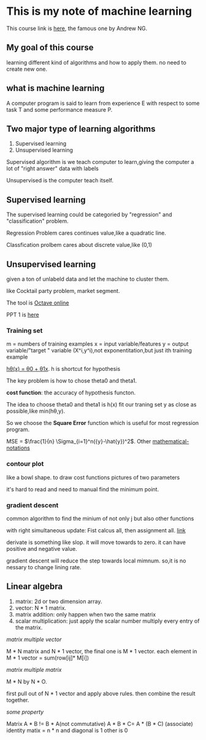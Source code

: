 # This is my note of machine learning 

This course link is [here](https://www.coursera.org/learn/machine-learning/home/week), the famous one by Andrew NG.

## My goal of this course

learning different kind of algorithms and how to apply them. no need to create new one.


## what is machine learning

A computer program is said to  learn from experience E with respect to some task T and some performance measure P.

## Two major type of learning algorithms

1. Supervised learning
2. Unsupervised learning


Supervised algorithm is we teach computer to learn,giving the computer a lot of "right answer" data with labels

Unsupervised is the computer teach itself.

## Supervised learning

The supervised learning could be categoried by "regression" and "classification" problem.

Regression Problem cares continues value,like a quadratic line.

Classfication prolbem cares about discrete value,like (0,1)


## Unsupervised learning

given a ton of unlabeld data and let the machine to cluster them.

like Cocktail party problem, market segment.

The tool is [Octave online](https://octave-online.net/)

PPT 1 is [here](https://d3c33hcgiwev3.cloudfront.net/_974fa7509d583eabb592839f9716fe25_Lecture1.pdf?Expires=1654992000&Signature=MtZjP2el3YKyvuHTcSdgdfU1pyD-KN-1Jcn8g-AXNMdSxQCYAbRuDeTrUO84n0LstKzq~uKMaC176elgwn4wupPCM4pdXX7lWS~PVtyGofwKPINyD431J90ld9k80fnkZdgSW2dUK6Rj4PSZI2FKZXWBaq62690xiisb7MJzkWg_&Key-Pair-Id=APKAJLTNE6QMUY6HBC5A)

### Training set
m = numbers of training examples
x = input variable/features
y = output variable/"target " variable
(X^i,y^i),not exponentitation,but just  ith training example

[hθ(x) = θ0 + θ1x](https://www.holehouse.org/mlclass/04_Linear_Regression_with_multiple_variables.html). h is shortcut for hypothesis

The key problem is how to chose theta0 and theta1.

**cost function**: the accuracy of hypothesis functon.

The idea to choose theta0 and theta1 is h(x) fit our traning set y as close as possible,like min(hθ,y).

So we choose the **Square Error** function which is useful for most regression program.



MSE = $\frac{1}{n} \Sigma_{i=1}^n({y}-\hat{y})^2$. Other [mathematical-notations](https://krish9a.medium.com/mathematical-notations-for-machine-learning-markdown-5feb99e8d412)

### contour plot

like a bowl shape. to draw cost functions pictures of two parameters

it's hard to read and need to manual find the minimum point.

### gradient descent

common algorithm to find the minium of not only j but also other functions

with right simultaneous update: Fist calcus all, then assignment all. [link](https://www.coursera.org/learn/machine-learning/supplement/2GnUg/gradient-descent)

derivate is something like slop. it will move towards to zero. it can have positive and negative value.

gradient descent will reduce the step towards local mimnum. so,it is no nessary to change lining rate.

## Linear algebra

1. matrix: 2d or two dimension array.
2. vector: N * 1 matrix.
3. matrix addition: only happen when two the same matrix 
4. scalar multiplication: just apply the scalar number multiply every entry of the matrix.

*matrix multiple vector*

M * N matrix and N * 1 vector, the final one is M * 1 vector.
each element in M * 1 vector = sum(row[ij]* M[i]) 
 
*matrix multiple matrix*
 
 M * N  by N * O.
 
 first pull out of N * 1 vector and apply above rules. then combine the result together.
 
*some property*

Matrix A * B != B * A(not commutative)
A * B * C= A * (B * C) (associate)
identity matix = n * n and diagonal is 1 other is 0

 
 








